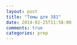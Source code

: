 ```yaml
---
layout: post
title: "Темы для 381"
date: 2014-02-25T11:58:00
comments: true
categories: prep 
---
```


